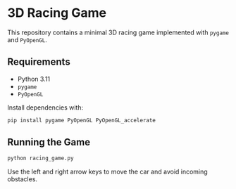 # 3D Racing Game

This repository contains a minimal 3D racing game implemented with `pygame` and `PyOpenGL`.

## Requirements

- Python 3.11
- `pygame`
- `PyOpenGL`

Install dependencies with:

```bash
pip install pygame PyOpenGL PyOpenGL_accelerate
```

## Running the Game

```bash
python racing_game.py
```

Use the left and right arrow keys to move the car and avoid incoming obstacles.
